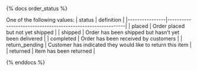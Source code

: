 {% docs order_status %}

One of the following values:
| status         | definition                                                 |
|----------------|------------------------------------------------------------|
| placed         | Order placed but not yet shipped                           |
| shipped        | Order has been shipped but hasn't yet been delivered       |
| completed      | Order has been received by customers                       |
| return_pending | Customer has indicated they would like to return this item |
| returned       | Item has been returned                                     |


{% enddocs %}